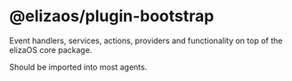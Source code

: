 # @elizaos/plugin-bootstrap

Event handlers, services, actions, providers and functionality on top of the elizaOS core package.

Should be imported into most agents.
